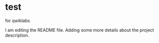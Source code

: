 # test
for qwiklabs

I am editing the README file. Adding some more details about the project description.

